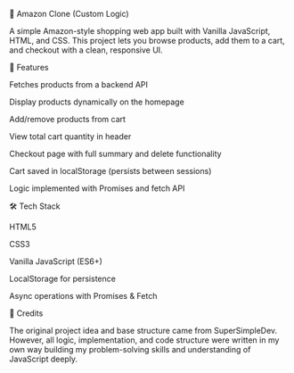 🛒 Amazon Clone (Custom Logic)

A simple Amazon-style shopping web app built with Vanilla JavaScript, HTML, and CSS.
This project lets you browse products, add them to a cart, and checkout with a clean, responsive UI.

🚀 Features

Fetches products from a backend API

Display products dynamically on the homepage

Add/remove products from cart

View total cart quantity in header

Checkout page with full summary and delete functionality

Cart saved in localStorage (persists between sessions)

Logic implemented with Promises and fetch API 

🛠️ Tech Stack

HTML5

CSS3

Vanilla JavaScript (ES6+)

LocalStorage for persistence

Async operations with Promises & Fetch

🙏 Credits

The original project idea and base structure came from SuperSimpleDev.
However, all logic, implementation, and code structure were written in my own way building my problem-solving skills and understanding of JavaScript deeply.